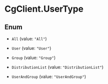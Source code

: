 # CgClient.UserType

## Enum


* `All` (value: `"All"`)

* `User` (value: `"User"`)

* `Group` (value: `"Group"`)

* `DistributionList` (value: `"DistributionList"`)

* `UserAndGroup` (value: `"UserAndGroup"`)


